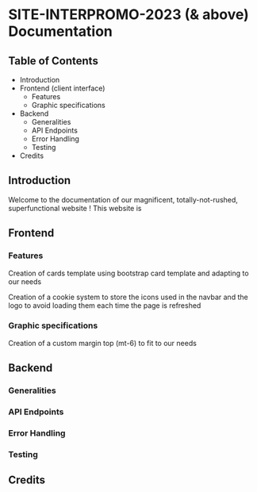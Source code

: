 # SITE-INTERPROMO-2023 (& above) Documentation

## Table of Contents
- Introduction
- Frontend (client interface)
    - Features
    - Graphic specifications
- Backend
    - Generalities
    - API Endpoints
    - Error Handling
    - Testing
- Credits

## Introduction
Welcome to the documentation of our magnificent, totally-not-rushed, superfunctional website !
This website is <TODO>

## Frontend
### Features
Creation of cards template using bootstrap card template and adapting to our needs

Creation of a cookie system to store the icons used in the navbar and the logo to avoid loading them each time the page is refreshed

### Graphic specifications
Creation of a custom margin top (mt-6) to fit to our needs

## Backend
### Generalities


### API Endpoints


### Error Handling


### Testing



## Credits
